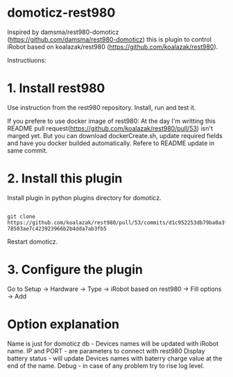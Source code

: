 # domoticz-rest980
Inspired by damsma/rest980-domoticz (https://github.com/damsma/rest980-domoticz) this is plugin to control iRobot based on koalazak/rest980 (https://github.com/koalazak/rest980).

Instructiuons:
<h1>1. Install rest980</h1>
Use instruction from the rest980 repository.
Install, run and test it.

If you prefere to use docker image of rest980:
At the day I'm writting this README pull request(https://github.com/koalazak/rest980/pull/53) isn't marged yet.
But you can download  <a hreaf="https://github.com/koalazak/rest980/pull/53/commits/d1c952253db79ba0a3f95fceb1dc52165268711f#diff-78503ae7c423923966b2b4dda7ab3fb5">dockerCreate.sh</a>,
update required fields and have you docker builded automatically. Refere to README update in same commit.

<h1>2. Install this plugin</h1>
Install plugin in python plugins directory for domoticz.
<pre><code>
git clone https://github.com/koalazak/rest980/pull/53/commits/d1c952253db79ba0a3f95fceb1dc52165268711f#diff-78503ae7c423923966b2b4dda7ab3fb5
</code></pre>
Restart domoticz.

<h1>3. Configure the plugin</h1>
Go to Setup -> Hardware -> Type -> iRobot based on rest980 -> Fill options -> Add

<h1>Option explanation</h1>
Name is just for domoticz db - Devices names will be updated with iRobot name.
IP and PORT - are parameters to connect with rest980
Display battery status - will update Devices names with baterry charge value at the end of the name.
Debug - in case of any problem try to rise log level.

